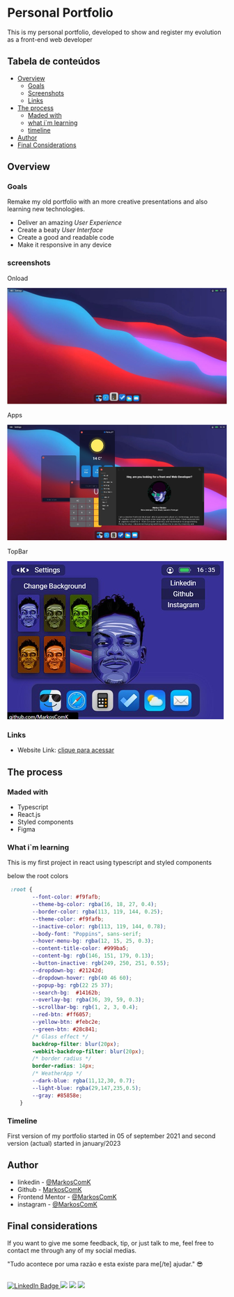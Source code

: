 # Personal Portfolio

This is my personal portfolio, developed to show and register my evolution as a front-end web developer

## Tabela de conteúdos

- [Overview](#overview)
  - [Goals](#goals)
  - [Screenshots](#screenshots)
  - [Links](#links)
- [The process](#the-process)
  - [Maded with](#maded-with)
  - [what i`m learning](#what-im-learning)
  - [timeline](#timeline)
- [Author](#author)
- [Final Considerations](#final-considerations)


## Overview

### Goals

Remake my old portfolio with an more creative presentations and also learning new technologies.

- Deliver an amazing *User Experience*
- Create a beaty *User Interface*
- Create a good and readable code 
- Make it responsive in any device 

### screenshots


Onload

![Onload](./screenshots/screenshot01.jpg)

Apps


![Apps](./screenshots/screenshot02.jpg)

TopBar


![TopBar](./screenshots/screenshot03.jpg)



### Links

- Website Link: [clique para acessar](https://markoscomk.netlify.app)

## The process

### Maded with

- Typescript
- React.js
- Styled components
- Figma

### What i`m learning


This is my first project in react using typescript and styled components

below the root colors
```css
 :root {
        --font-color: #f9fafb;
        --theme-bg-color: rgba(16, 18, 27, 0.4);
        --border-color: rgba(113, 119, 144, 0.25);
        --theme-color: #f9fafb;
        --inactive-color: rgb(113, 119, 144, 0.78);
        --body-font: "Poppins", sans-serif;
        --hover-menu-bg: rgba(12, 15, 25, 0.3);
        --content-title-color: #999ba5;
        --content-bg: rgb(146, 151, 179, 0.13);
        --button-inactive: rgb(249, 250, 251, 0.55);
        --dropdown-bg: #21242d;
        --dropdown-hover: rgb(40 46 60);
        --popup-bg: rgb(22 25 37);
        --search-bg:  #14162b;
        --overlay-bg: rgba(36, 39, 59, 0.3);
        --scrollbar-bg: rgb(1, 2, 3, 0.4);
        --red-btn: #ff6057;
        --yellow-btn: #febc2e;
        --green-btn: #28c841;
        /* Glass effect */
        backdrop-filter: blur(20px);
        -webkit-backdrop-filter: blur(20px);
        /* border radius */
        border-radius: 14px;
        /* WeatherApp */
        --dark-blue: rgba(11,12,30, 0.7);
        --light-blue: rgba(29,147,235,0.5);
        --gray: #85858e;
    }
```



### Timeline

First version of my portfolio started in 05 of september 2021 and second version (actual) started in january/2023


## Author

- linkedin - [@MarkosComK](https://www.linkedin.com/in/markos-soares/)
- Github - [MarkosComK](https://github.com/MarkosComK)
- Frontend Mentor - [@MarkosComK](https://www.frontendmentor.io/profile/MarkosComK)
- instagram - [@MarkosComK](https://www.instagram.com/markoscomk/)

## Final considerations

If you want to give me some feedback, tip, or just talk to me, feel free to contact me through any of my social medias.

"Tudo acontece por uma razão e esta existe para me[/te] ajudar." 😎

<br>

<div>
  <a href="https://www.linkedin.com/in/markos-soares/">
    <img src="https://img.shields.io/badge/LinkedIn-0077B5?style=for-the-badge&logo=linkedin&logoColor=white" alt="LinkedIn Badge">
  </a> 
  <a href="https://instagram.com/MarkosComK" target="_blank"><img src="https://img.shields.io/badge/-Instagram-%234e2d23?style=for-the-badge&logo=instagram&logoColor=white" target="_blank" ></a>
  <a href="https://twitter.com/markoscomk" target="_blank"><img src="https://img.shields.io/badge/Twitter-1DA1F2?style=for-the-badge&logo=twitter&logoColor=white" target="_blank" ></a>
 <a href = "mailto:markoscomks@gmail.com"><img src="https://img.shields.io/badge/-Gmail-%23333?style=for-the-badge&logo=gmail&logoColor=white" target="_blank" ></a>
</div>

<br>